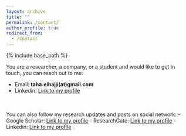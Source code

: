 ```yaml
---
layout: archive
title: ""
permalink: /contact/
author_profile: true
redirect_from:
  - /contact
---
```


{% include base_path %}


You are a researcher, a company, or a student and would like to get in touch, you can reach out to me:
- Email: **taha.elhajji(at)gmail.com**
- Linkedin: <a href="https://www.linkedin.com/in/taha-el-hajji-research-electric-machines/" target="_blank">Link to my profile</a>
<br>
<br/>
You can also follow my research updates and posts on social network:
- Google Scholar: <a href="https://scholar.google.com/citations?user=n2NVwNAAAAAJ&hl=fr&oi=ao" target="_blank">Link to my profile</a>  
- ResearchGate: <a href="https://www.researchgate.net/profile/Taha-El-Hajji" target="_blank">Link to my profile</a>  
- Linkedin: <a href="https://www.linkedin.com/in/taha-el-hajji-research-electric-machines/" target="_blank">Link to my profile</a>  

<!---
<a href="mailto:taha.elhajji@gmail.com">
 <img src="https://github.com/tahaelhajji/tahaelhajji.github.io/assets/38730694/37ca1611-faec-4a0e-a97f-adb993a6a8b1" hspace="20" style="width:80px;height:60px;"/> 
</a>
<a href="https://www.researchgate.net/profile/Taha-El-Hajji">
 <img src="https://github.com/tahaelhajji/tahaelhajji.github.io/assets/38730694/ca33c5b7-787e-4f5e-a913-b398e95f4645" hspace="20" style="width:60px;height:60px;"/> 
</a>
<a href="https://www.linkedin.com/in/taha-el-hajji-research-electric-machines/">
 <img src="https://github.com/tahaelhajji/tahaelhajji.github.io/assets/38730694/5c05a2a1-b282-49f6-aea3-3974d9759b77" hspace="20" style="width:60px;height:60px;"/>
</a>
--->



